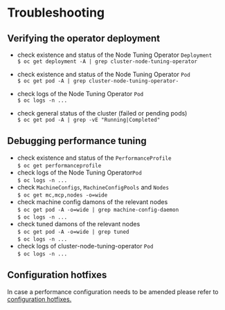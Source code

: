 # Troubleshooting

## Verifying the operator deployment

- check existence and status of the Node Tuning Operator `Deployment`  
  `$ oc get deployment -A | grep cluster-node-tuning-operator`
- check existence and status of the Node Tuning Operator `Pod`  
  `$ oc get pod -A | grep cluster-node-tuning-operator-`
- check logs of the Node Tuning Operator `Pod`  
  `$ oc logs -n ... `

- check general status of the cluster (failed or pending pods)  
  `$ oc get pod -A | grep -vE "Running|Completed"`

## Debugging performance tuning

- check existence and status of the `PerformanceProfile`  
  `$ oc get performanceprofile`
- check logs of the Node Tuning Operator`Pod`  
  `$ oc logs -n ... `
- check `MachineConfigs`, `MachineConfigPools` and `Nodes`  
  `$ oc get mc,mcp,nodes -o=wide`
- check machine config damons of the relevant nodes  
  `$ oc get pod -A -o=wide | grep machine-config-daemon`  
  `$ oc logs -n ... `
- check tuned damons of the relevant nodes  
  `$ oc get pod -A -o=wide | grep tuned`  
  `$ oc logs -n ... `  
- check logs of cluster-node-tuning-operator `Pod`  
  `$ oc logs -n ... `

## Configuration hotfixes

In case a performance configuration needs to be amended please refer to [configuration hotfixes.](./configuration_hotfixes.md) 